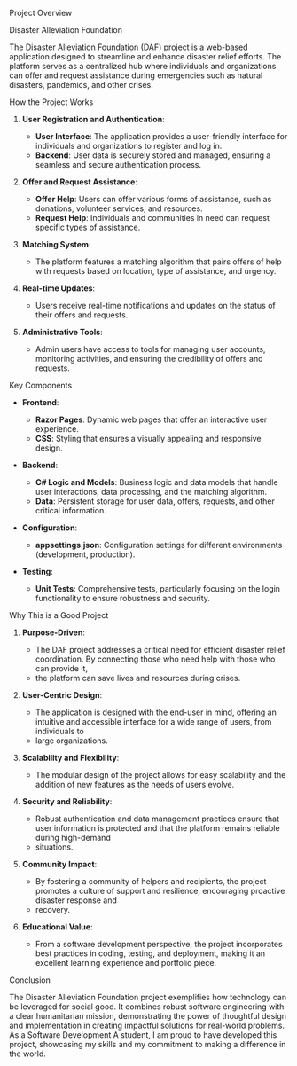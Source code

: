  Project Overview

 Disaster Alleviation Foundation

The Disaster Alleviation Foundation (DAF) project is a web-based application designed to streamline and enhance disaster relief efforts. 
The platform serves as a centralized hub where individuals and organizations can offer and request assistance during emergencies such as natural 
disasters, pandemics, and other crises.

 How the Project Works

1. **User Registration and Authentication**:
   - **User Interface**: The application provides a user-friendly interface for individuals and organizations to register and log in.
   - **Backend**: User data is securely stored and managed, ensuring a seamless and secure authentication process.

2. **Offer and Request Assistance**:
   - **Offer Help**: Users can offer various forms of assistance, such as donations, volunteer services, and resources.
   - **Request Help**: Individuals and communities in need can request specific types of assistance.

3. **Matching System**:
   - The platform features a matching algorithm that pairs offers of help with requests based on location, type of assistance, and urgency.

4. **Real-time Updates**:
   - Users receive real-time notifications and updates on the status of their offers and requests.

5. **Administrative Tools**:
   - Admin users have access to tools for managing user accounts, monitoring activities, and ensuring the credibility of offers and requests.

 Key Components

- **Frontend**: 
  - **Razor Pages**: Dynamic web pages that offer an interactive user experience.
  - **CSS**: Styling that ensures a visually appealing and responsive design.

- **Backend**:
  - **C# Logic and Models**: Business logic and data models that handle user interactions, data processing, and the matching algorithm.
  - **Data**: Persistent storage for user data, offers, requests, and other critical information.

- **Configuration**:
  - **appsettings.json**: Configuration settings for different environments (development, production).

- **Testing**:
  - **Unit Tests**: Comprehensive tests, particularly focusing on the login functionality to ensure robustness and security.

 Why This is a Good Project

1. **Purpose-Driven**:
   - The DAF project addresses a critical need for efficient disaster relief coordination. By connecting those who need help with those who can provide it,
   -  the platform can save lives and resources during crises.

2. **User-Centric Design**:
   - The application is designed with the end-user in mind, offering an intuitive and accessible interface for a wide range of users, from individuals to
   -  large organizations.

3. **Scalability and Flexibility**:
   - The modular design of the project allows for easy scalability and the addition of new features as the needs of users evolve.

4. **Security and Reliability**:
   - Robust authentication and data management practices ensure that user information is protected and that the platform remains reliable during high-demand
   - situations.

5. **Community Impact**:
   - By fostering a community of helpers and recipients, the project promotes a culture of support and resilience, encouraging proactive disaster response and
   -  recovery.

6. **Educational Value**:
   - From a software development perspective, the project incorporates best practices in coding, testing, and deployment, making it an excellent learning experience and portfolio piece.

 Conclusion

The Disaster Alleviation Foundation project exemplifies how technology can be leveraged for social good. It combines robust software engineering with a clear humanitarian mission, demonstrating the power of thoughtful design and implementation in creating impactful solutions for real-world problems. As a Software Development A student, I am proud to have developed this project, showcasing my skills and my commitment to making a difference in the world.
